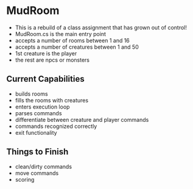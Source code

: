 # MudRoom
- This is a rebuild of a class assignment that has grown out of control!
- MudRoom.cs is the main entry point
- accepts a number of rooms between 1 and 16
- accepts a number of creatures between 1 and 50
- 1st creature is the player
- the rest are npcs or monsters

## Current Capabilities
- builds rooms
- fills the rooms with creatures
- enters execution loop
- parses commands
- differentiate between creature and player commands
- commands recognized correctly
- exit functionality

## Things to Finish
- clean/dirty commands
- move commands
- scoring